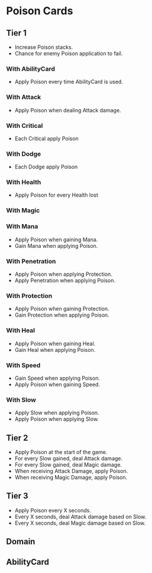# Poison Cards

## Tier 1

- Increase Poison stacks.
- Chance for enemy Poison application to fail.

### With AbilityCard

- Apply Poison every time AbilityCard is used.

### With Attack

- Apply Poison when dealing Attack damage.

### With Critical

- Each Critical apply Poison

### With Dodge

- Each Dodge apply Poison

### With Health

- Apply Poison for every Health lost

### With Magic

### With Mana

- Apply Poison when gaining Mana.
- Gain Mana when applying Poison.

### With Penetration

- Apply Poison when applying Protection.
- Apply Penetration when applying Poison.

### With Protection

- Apply Poison when gaining Protection.
- Gain Protection when applying Poison.

### With Heal

- Apply Poison when gaining Heal.
- Gain Heal when applying Poison.

### With Speed

- Gain Speed when applying Poison.
- Apply Poison when gaining Speed.

### With Slow

- Apply Slow when applying Poison.
- Apply Poison when applying Slow.

## Tier 2

- Apply Poison at the start of the game.
- For every Slow gained, deal Attack damage.
- For every Slow gained, deal Magic damage.
- When receiving Attack Damage, apply Poison.
- When receiving Magic Damage, apply Poison.

## Tier 3

- Apply Poison every X seconds.
- Every X seconds, deal Attack damage based on Slow.
- Every X seconds, deal Magic damage based on Slow.

## Domain

## AbilityCard

